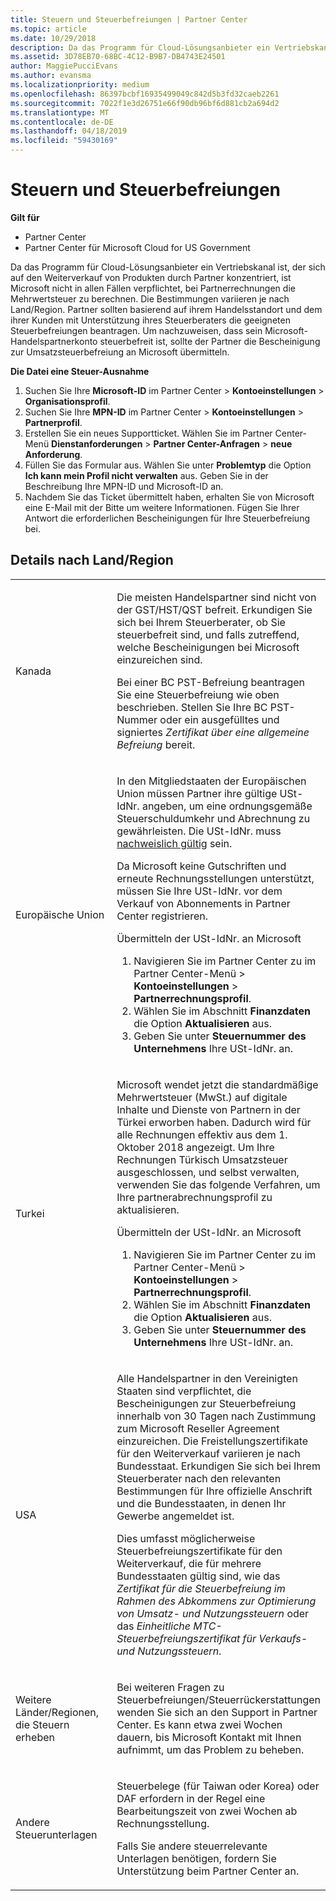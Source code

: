 ```yaml
---
title: Steuern und Steuerbefreiungen | Partner Center
ms.topic: article
ms.date: 10/29/2018
description: Da das Programm für Cloud-Lösungsanbieter ein Vertriebskanal ist, der sich auf den Weiterverkauf von Produkten durch Partner konzentriert, ist Microsoft nicht in allen Fällen verpflichtet, bei Partnerrechnungen die Mehrwertsteuer zu berechnen.
ms.assetid: 3D78EB70-68BC-4C12-B9B7-DB4743E24501
author: MaggiePucciEvans
ms.author: evansma
ms.localizationpriority: medium
ms.openlocfilehash: 86397bcbf16935499049c842d5b3fd32caeb2261
ms.sourcegitcommit: 7022f1e3d26751e66f90db96bf6d881cb2a694d2
ms.translationtype: MT
ms.contentlocale: de-DE
ms.lasthandoff: 04/18/2019
ms.locfileid: "59430169"
---
```

# <a name="tax-and-tax-exemptions"></a>Steuern und Steuerbefreiungen

**Gilt für**

-  Partner Center
-  Partner Center für Microsoft Cloud for US Government


Da das Programm für Cloud-Lösungsanbieter ein Vertriebskanal ist, der sich auf den Weiterverkauf von Produkten durch Partner konzentriert, ist Microsoft nicht in allen Fällen verpflichtet, bei Partnerrechnungen die Mehrwertsteuer zu berechnen. Die Bestimmungen variieren je nach Land/Region. Partner sollten basierend auf ihrem Handelsstandort und dem ihrer Kunden mit Unterstützung ihres Steuerberaters die geeigneten Steuerbefreiungen beantragen. Um nachzuweisen, dass sein Microsoft-Handelspartnerkonto steuerbefreit ist, sollte der Partner die Bescheinigung zur Umsatzsteuerbefreiung an Microsoft übermitteln.

**Die Datei eine Steuer-Ausnahme**

1.  Suchen Sie Ihre **Microsoft-ID** im Partner Center &gt; **Kontoeinstellungen** &gt; **Organisationsprofil**.
2.  Suchen Sie Ihre **MPN-ID** im Partner Center &gt; **Kontoeinstellungen** &gt; **Partnerprofil**.
3.  Erstellen Sie ein neues Supportticket. Wählen Sie im Partner Center-Menü **Dienstanforderungen** &gt; **Partner Center-Anfragen** &gt; **neue Anforderung**.
4.  Füllen Sie das Formular aus. Wählen Sie unter **Problemtyp** die Option **Ich kann mein Profil nicht verwalten** aus. Geben Sie in der Beschreibung Ihre MPN-ID und Microsoft-ID an.
5.  Nachdem Sie das Ticket übermittelt haben, erhalten Sie von Microsoft eine E-Mail mit der Bitte um weitere Informationen. Fügen Sie Ihrer Antwort die erforderlichen Bescheinigungen für Ihre Steuerbefreiung bei.

## <a name="details-by-countryregion"></a>Details nach Land/Region


<table>
<colgroup>
<col width="50%" />
<col width="50%" />
</colgroup>
<tbody>
<tr class="odd">
<td>Kanada</td>
<td><p>Die meisten Handelspartner sind nicht von der GST/HST/QST befreit. Erkundigen Sie sich bei Ihrem Steuerberater, ob Sie steuerbefreit sind, und falls zutreffend, welche Bescheinigungen bei Microsoft einzureichen sind.</p>
<p>Bei einer BC PST-Befreiung beantragen Sie eine Steuerbefreiung wie oben beschrieben. Stellen Sie Ihre BC PST-Nummer oder ein ausgefülltes und signiertes <em>Zertifikat über eine allgemeine Befreiung</em> bereit.</p></td>
</tr>

<tr class="even">
<td>Europäische Union</td>
<td><p>In den Mitgliedstaaten der Europäischen Union müssen Partner ihre gültige USt-IdNr. angeben, um eine ordnungsgemäße Steuerschuldumkehr und Abrechnung zu gewährleisten. Die USt-IdNr. muss <a href="https://go.microsoft.com/fwlink/p/?LinkId=808160" data-raw-source="[accepted as valid](https://go.microsoft.com/fwlink/p/?LinkId=808160)">nachweislich gültig</a> sein.</p>
<p>Da Microsoft keine Gutschriften und erneute Rechnungsstellungen unterstützt, müssen Sie Ihre USt-IdNr. vor dem Verkauf von Abonnements in Partner Center registrieren.</p>
<p>Übermitteln der USt-IdNr. an Microsoft</strong></p>
<ol>
<li>Navigieren Sie im Partner Center zu im Partner Center-Menü &gt; <strong>Kontoeinstellungen</strong> &gt; <strong>Partnerrechnungsprofil</strong>.</li>
<li>Wählen Sie im Abschnitt <strong>Finanzdaten</strong> die Option <strong>Aktualisieren</strong> aus.</li>
<li>Geben Sie unter <strong>Steuernummer des Unternehmens</strong> Ihre  USt-IdNr. an.</li>
</ol></td>
</tr>

<tr class="odd">
<td>Turkei</td>
<td><p>Microsoft wendet jetzt die standardmäßige Mehrwertsteuer (MwSt.) auf digitale Inhalte und Dienste von Partnern in der Türkei erworben haben.  Dadurch wird für alle Rechnungen effektiv aus dem 1. Oktober 2018 angezeigt. Um Ihre Rechnungen Türkisch Umsatzsteuer ausgeschlossen, und selbst verwalten, verwenden Sie das folgende Verfahren, um Ihre partnerabrechnungsprofil zu aktualisieren.</p>
<p>Übermitteln der USt-IdNr. an Microsoft</strong></p>
<ol>
<li>Navigieren Sie im Partner Center zu im Partner Center-Menü &gt; <strong>Kontoeinstellungen</strong> &gt; <strong>Partnerrechnungsprofil</strong>.</li>
<li>Wählen Sie im Abschnitt <strong>Finanzdaten</strong> die Option <strong>Aktualisieren</strong> aus.</li>
<li>Geben Sie unter <strong>Steuernummer des Unternehmens</strong> Ihre  USt-IdNr. an.</li>
</ol></td>
</tr>


<tr class="even">
<td>USA</td>
<td><p>Alle Handelspartner in den Vereinigten Staaten sind verpflichtet, die Bescheinigungen zur Steuerbefreiung innerhalb von 30 Tagen nach Zustimmung zum Microsoft Reseller Agreement einzureichen. Die Freistellungszertifikate für den Weiterverkauf variieren je nach Bundesstaat. Erkundigen Sie sich bei Ihrem Steuerberater nach den relevanten Bestimmungen für Ihre offizielle Anschrift und die Bundesstaaten, in denen Ihr Gewerbe angemeldet ist.</p>
<p>Dies umfasst möglicherweise Steuerbefreiungszertifikate für den Weiterverkauf, die für mehrere Bundesstaaten gültig sind, wie das <em>Zertifikat für die Steuerbefreiung im Rahmen des Abkommens zur Optimierung von Umsatz- und Nutzungssteuern</em> oder das <em>Einheitliche MTC-Steuerbefreiungszertifikat für Verkaufs- und Nutzungssteuern</em>.</p></td>
</tr>


<tr class="odd">
<td>Weitere Länder/Regionen, die Steuern erheben</td>
<td><p>Bei weiteren Fragen zu Steuerbefreiungen/Steuerrückerstattungen wenden Sie sich an den Support in Partner Center. Es kann etwa zwei Wochen dauern, bis Microsoft Kontakt mit Ihnen aufnimmt, um das Problem zu beheben.</p></td>
</tr>

<tr class="even">
<td>Andere Steuerunterlagen</td>
<td><p>Steuerbelege (für Taiwan oder Korea) oder DAF erfordern in der Regel eine Bearbeitungszeit von zwei Wochen ab Rechnungsstellung.</p>
<p>Falls Sie andere steuerrelevante Unterlagen benötigen, fordern Sie Unterstützung beim Partner Center an.</p></td>
</tr>

</tbody>
</table>

 

 

 




